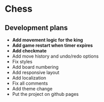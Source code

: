 # Chess
## Development plans
- **Add movement logic for the king**
- **Add game restart when timer expires**
- **Add checkmate**
- Add move history and undo/redo options
- Fix styles
- Add board numbering
- Add responsive layout
- Add localization
- Fix all comments
- Add theme change
- Put the project on github pages
